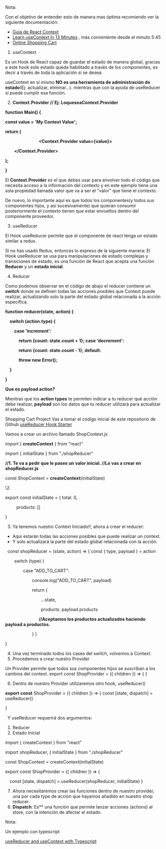 ﻿Nota: 

Con el objetivo de entender esto de manera mas óptima recomiendo ver la siguiente documentación: 

- [Guía de React Context ](https://www.freecodecamp.org/news/react-context-for-beginners/) 
- [Learn useContext In 13 Minutes](https://www.youtube.com/watch?v=5LrDIWkK_Bc&t=107s)   , más conveniente desde el minuto 5:45
- [Online Shopping Cart](https://www.youtube.com/watch?v=awGFsGc9oCM&t=946s) 
1. useContext

Es un Hook de React capaz de guardar el estado de manera global,  gracias a este hook este estado queda habilitado a  través de los componentes, es decir a través de toda la aplicación si se desea.

useContext en sí mismo **NO es una herramienta de administración de estado**(Ej: actualizar, eliminar...). mientras que con la ayuda de useReducer si puede cumplir esa función. 

2. **Context.Provider // Ej:**  **LoqueseaContext.Provider**

**function Main() {**

**const value = 'My Context Value';**

**return (**

`               `**<Context.Provider value={value}>**

**<MyComponent />**

`    `**</Context.Provider>**

**);**

**}**

El **Context.Provider** es el que debes usar para envolver todo el código que necesita acceso a la información del contexto y en este ejemplo tiene una sola propiedad llamada valor que va a ser el "valor" que tiene el contexto.  

De nuevo, lo importante aquí es que todos los componentes(y todos sus componentes hijos, y así sucesivamente) que quieran consumir posteriormente el contexto tienen que estar envueltos dentro del componente proveedor.

3. useReducer

El Hook useReducer permite que el componente de react tenga un estado similar a redux.

Si no has usado Redux, entonces lo expreso de la siguiente manera: El Hook useReducer se usa para manipulaciones de estado complejas y transiciones de estado,  es una función de React que acepta una función **Reducer** y un **estado inicial**.

4. Reducer

Como podemos observar en el código de abajo el reducer contiene un **switch** donde se definen todas las acciones posibles que Context puede realizar, actualizando solo la parte del estado global relacionada a la acción específica. 

**function reducer(state, action) {**

`  `**switch (action.type) {**

`    `**case 'increment':**

`      `**return {count: state.count + 1};     case 'decrement':**

`      `**return {count: state.count - 1};     default:**

`      `**throw new Error();**

`  `**}**

**}**

**Que es payload action?**

Mientras que los **action types**  te permiten indicar a tu reducer qué acción debe realizar, **payload** son los datos que tu reducer utilizará para actualizar el estado. 

Shopping Cart Project Vas a tomar el código inicial de este repositorio de Github [useReducer Hook Starter](https://github.com/rikicop/v0-shp-cart-ctx-rdcr.git)

Vamos a crear un archivo llamado ShopContext.js

import { **createContext** } from "react"

import { initialState } from "./shopReducer"

**//1. Te va a pedir que le pases un valor inicial. //Lo vas a crear en shopReducer.js**

const ShopContext = **createContext**(initialState)

\2.

export const initialState = {      total: 0,

`     `products: []

}

3. Ya tenemos nuestro Context Iniciado!!, ahora a crear el reducer:
- Aquí estarán todas las acciones posibles que puede realizar un context.
- Y solo actualizará la parte del estado global relacionada con la acción.

` `const shopReducer = (state, action) => {     const { type, payload } = action

`    `switch (type) {

`        `case "ADD\_TO\_CART":

`            `console.log("ADD\_TO\_CART", payload)

`            `return {

`                `...state,

`                `products: payload.products 

`               `**//Aceptamos los productos actualizados haciendo payload a productos.**

`            `}       }

}

4. Una vez terminado todos los cases del switch, volvemos a Context.
4. Procedemos a crear nuestro Provider

Un Provider permite que todos sus componentes hijos se suscriban a los cambios del context. export const ShopProvider = ({ children }) => { }

6. Dentro de nuestro Provider utilizaremos otro hook, useReducer()

**export** **const** ShopProvider = ({ children }) => {     const [state, dispatch] = useReducer()

}

` `Y useReducer requerirá dos argumentos:

1. Reducer
1. Estado Inicial

import { createContext } from "react"

import shopReducer, { initialState } from "./shopReducer"

const ShopContext = createContext(initialState)

export const ShopProvider = ({ children }) => {

`  `const [state, dispatch] = useReducer(shopReducer, initialState) }

7. Ahora necesitaremos crear las funciones dentro de nuestro provider, una por cada type de acción que hayamos añadido en nuestro shop reducer.
7. **Dispatch**: Es** una función que permite lanzar acciones (actions) al store, con la intención de afectar el estado.

Nota:

Un ejemplo con typescript

[useReducer and useContext  with Typescript ](https://dev.to/hellomuthu23/how-to-use-usereducer-and-usecontext-hooks-with-typescript-in-react-14d1) 
